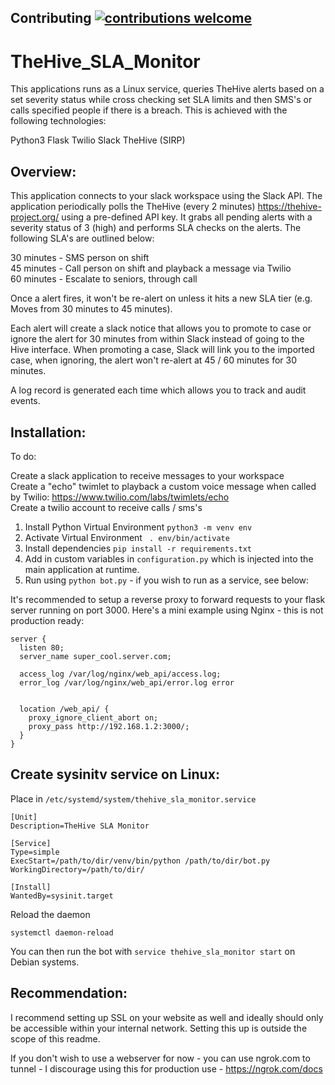 ## Contributing [![contributions welcome](https://img.shields.io/badge/contributions-welcome-brightgreen.svg?style=flat)](https://github.com/JoshuaSmeda/TheHive_SLA_Monitor/issues)

# TheHive_SLA_Monitor
This applications runs as a Linux service, queries TheHive alerts based on a set severity status while cross checking set SLA limits and then SMS's or calls specified people if there is a breach. This is achieved with the following technologies:

Python3
Flask
Twilio
Slack
TheHive (SIRP)

## Overview:

This application connects to your slack workspace using the Slack API. The application periodically polls the TheHive (every 2 minutes) https://thehive-project.org/ using a pre-defined API key. It grabs all pending alerts with a severity status of 3 (high) and performs SLA checks on the alerts. The following SLA's are outlined below:

30 minutes - SMS person on shift <br>
45 minutes - Call person on shift and playback a message via Twilio<br>
60 minutes - Escalate to seniors, through call <br>

Once a alert fires, it won't be re-alert on unless it hits a new SLA tier (e.g. Moves from 30 minutes to 45 minutes).

Each alert will create a slack notice that allows you to promote to case or ignore the alert for 30 minutes from within Slack instead of going to the Hive interface. When promoting a case, Slack will link you to the imported case, when ignoring, the alert won't re-alert at 45 / 60 minutes for 30 minutes.

A log record is generated each time which allows you to track and audit events.

## Installation:

To do:

Create a slack application to receive messages to your workspace <br>
Create a "echo" twimlet to playback a custom voice message when called by Twilio: https://www.twilio.com/labs/twimlets/echo <br>
Create a twilio account to receive calls / sms's

1. Install Python Virtual Environment ```python3 -m venv env```
2. Activate Virtual Environment ``` . env/bin/activate```
3. Install dependencies ```pip install -r requirements.txt```
4. Add in custom variables in ```configuration.py``` which is injected into the main application at runtime.
5. Run using ```python bot.py``` - if you wish to run as a service, see below:

It's recommended to setup a reverse proxy to forward requests to your flask server running on port 3000. Here's a mini example using Nginx - this is not production ready:

```
server {
  listen 80;
  server_name super_cool.server.com;

  access_log /var/log/nginx/web_api/access.log;
  error_log /var/log/nginx/web_api/error.log error
  

  location /web_api/ {
    proxy_ignore_client_abort on;
    proxy_pass http://192.168.1.2:3000/;
  }
}

```

## Create sysinitv service on Linux:

Place in ```/etc/systemd/system/thehive_sla_monitor.service```
```
[Unit]
Description=TheHive SLA Monitor

[Service]
Type=simple
ExecStart=/path/to/dir/venv/bin/python /path/to/dir/bot.py
WorkingDirectory=/path/to/dir/

[Install]
WantedBy=sysinit.target
```

Reload the daemon

```systemctl daemon-reload```

You can then run the bot with ```service thehive_sla_monitor start``` on Debian systems.

## Recommendation:

I recommend setting up SSL on your website as well and ideally should only be accessible within your internal network. Setting this up is outside the scope of this readme.

If you don't wish to use a webserver for now - you can use ngrok.com to tunnel - I discourage using this for production use - https://ngrok.com/docs
